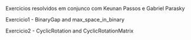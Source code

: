 Exercicios resolvidos em conjunco com Keunan Passos e Gabriel Parasky

Exercicio1 - BinaryGap and max_space_in_binary

Exercicio2 - CyclicRotation and CyclicRotationMatrix

